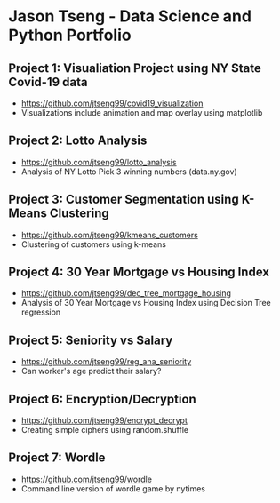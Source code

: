 # Jason Tseng - Data Science and Python Portfolio

## Project 1: Visualiation Project using NY State Covid-19 data 
- https://github.com/jtseng99/covid19_visualization 
- Visualizations include animation and map overlay using matplotlib

## Project 2: Lotto Analysis 
- https://github.com/jtseng99/lotto_analysis 
- Analysis of NY Lotto Pick 3 winning numbers (data.ny.gov)

## Project 3: Customer Segmentation using K-Means Clustering 
- https://github.com/jtseng99/kmeans_customers 
- Clustering of customers using k-means

## Project 4: 30 Year Mortgage vs Housing Index 
- https://github.com/jtseng99/dec_tree_mortgage_housing
- Analysis of 30 Year Mortgage vs Housing Index using Decision Tree regression

## Project 5: Seniority vs Salary 
- https://github.com/jtseng99/reg_ana_seniority
- Can worker's age predict their salary? 

## Project 6: Encryption/Decryption 
- https://github.com/jtseng99/encrypt_decrypt
- Creating simple ciphers using random.shuffle

## Project 7: Wordle 
- https://github.com/jtseng99/wordle
- Command line version of wordle game by nytimes


